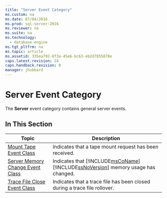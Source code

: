 ```yaml
---
title: "Server Event Category"
ms.custom: na
ms.date: 07/04/2016
ms.prod: sql-server-2016
ms.reviewer: na
ms.suite: na
ms.technology: 
  - database-engine
ms.tgt_pltfrm: na
ms.topic: article
ms.assetid: 335ea792-8f3a-45e6-bc63-eb2d7855878e
caps.latest.revision: 24
caps.handback.revision: 0
manager: jhubbard
---
```

# Server Event Category
The **Server** event category contains general server events.  
  
## In This Section  
  
|Topic|Description|  
|-----------|-----------------|  
|[Mount Tape Event Class](../../Topics/TopicNameNotContainA/Mount-Tape-Event-Class.md)|Indicates that a tape mount request has been received.|  
|[Server Memory Change Event Class](../../Topics/TopicNameNotContainA/Server-Memory-Change-Event-Class.md)|Indicates that [!INCLUDE[msCoName](../../Topics/TopicNameContainA/tokens/msCoName_md.md)] [!INCLUDE[ssNoVersion](../../Topics/TopicNameContainA/tokens/ssNoVersion_md.md)] memory usage has changed.|  
|[Trace File Close Event Class](../../Topics/TopicNameNotContainA/Trace-File-Close-Event-Class.md)|Indicates that a trace file has been closed during a trace file rollover.|